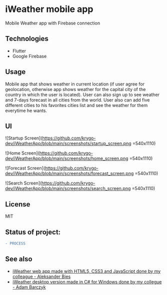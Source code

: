 # iWeather mobile app

Mobile Weather app with Firebase connection

## Technologies

* Flutter
* Google Firebase

## Usage
Mobile app that shows weather in current location (if user agree for geolocation, otherwise app shows weather for the capital city of the country in which the user is located).
User can also sign up to see weather and 7-days forecast in all cities from the world. User also can add five different cities to his favorites cities list and see the weather for them everytime he wants.

## UI
![Startup Screen](https://github.com/krygo-dev/iWeatherApp/blob/main/screenshots/startup_screen.png =540x1110)

![Home Screen](https://github.com/krygo-dev/iWeatherApp/blob/main/screenshots/home_screen.png =540x1110)

![Forecast Screen](https://github.com/krygo-dev/iWeatherApp/blob/main/screenshots/forecast_screen.png =540x1110)

![Search Screen](https://github.com/krygo-dev/iWeatherApp/blob/main/screenshots/search_screen.png =540x1110)

License
----

MIT

## Status of project: 
```diff 
- PROCESS
```

## See also

* <a href="https://github.com/aleksanderbies/iWeather_web_app"> iWeather web app made with HTML5, CSS3 and JavaScript done by my colleague - Aleksander Bies </a>
* <a href="https://github.com/AdamBarczyk/iWeatherApp-"> iWeather desktop version made in C# for Windows done by my collegue - Adam Barczyk</a>

